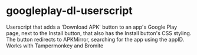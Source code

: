 # googleplay-dl-userscript
Userscript that adds a 'Download APK' button to an app's Google Play page, next to the Install button, that also has the Install button's CSS styling. The button redirects to APKMirror, searching for the app using the appID. Works with Tampermonkey and Bromite
